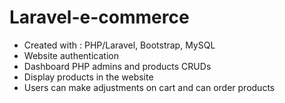 # Laravel-e-commerce

-	Created with : PHP/Laravel, Bootstrap, MySQL
-   Website authentication
-	Dashboard PHP admins and products CRUDs
-	Display products in the website
-	Users can make adjustments on cart and can order products 
